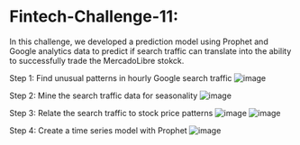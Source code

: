 # Fintech-Challenge-11: 

In this challenge, we developed a prediction model using Prophet and Google analytics data to predict if search traffic can translate into the ability to successfully trade the MercadoLibre stokck.

Step 1: Find unusual patterns in hourly Google search traffic
![image](https://user-images.githubusercontent.com/111457110/212603515-23ed6f4f-024b-4806-a994-4e266088af18.png)

Step 2: Mine the search traffic data for seasonality
![image](https://user-images.githubusercontent.com/111457110/212603598-098f1182-62b1-476f-91a3-d39fb4852eb8.png)

Step 3: Relate the search traffic to stock price patterns
![image](https://user-images.githubusercontent.com/111457110/212603657-f76fd39d-6d7b-4ad8-8b49-a21db639998d.png)
![image](https://user-images.githubusercontent.com/111457110/212603701-f734e7d6-29a2-4f22-a8fd-14cae4746b27.png)

Step 4: Create a time series model with Prophet
![image](https://user-images.githubusercontent.com/111457110/212603892-b2b4761b-8130-45ae-8c89-8408fb5eca0c.png)
